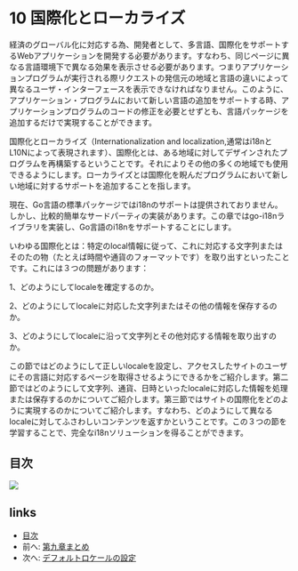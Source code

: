 # 10 国際化とローカライズ

経済のグローバル化に対応する為、開発者として、多言語、国際化をサポートするWebアプリケーションを開発する必要があります。すなわち、同じページに異なる言語環境下で異なる効果を表示させる必要があります。つまりアプリケーションプログラムが実行される際リクエストの発信元の地域と言語の違いによって異なるユーザ・インターフェースを表示できなければなりません。このように、アプリケーション・プログラムにおいて新しい言語の追加をサポートする時、アプリケーションプログラムのコードの修正を必要とせずとも、言語パッケージを追加するだけで実現することができます。

国際化とローカライズ（Internationalization and localization,通常はi18nとL10Nによって表現されます）、国際化とは、ある地域に対してデザインされたプログラムを再構築するということです。それによりその他の多くの地域でも使用できるようにします。ローカライズとは国際化を睨んだプログラムにおいて新しい地域に対するサポートを追加することを指します。

現在、Go言語の標準パッケージではi18nのサポートは提供されておりません。しかし、比較的簡単なサードパーティの実装があります。この章ではgo-i18nライブラリを実装し、Go言語のi18nをサポートすることにします。

いわゆる国際化とは：特定のlocal情報に従って、これに対応する文字列またはそのたの物（たとえば時間や通貨のフォーマットです）を取り出すといったことです。これには３つの問題があります：

1、どのようにしてlocaleを確定するのか。

2、どのようにしてlocaleに対応した文字列またはその他の情報を保存するのか。

3、どのようにしてlocaleに沿って文字列とその他対応する情報を取り出すのか。

この節ではどのようにして正しいlocaleを設定し、アクセスしたサイトのユーザにその言語に対応するページを取得させるようにできるかをご紹介します。第二節ではどのようにして文字列、通貨、日時といったlocaleに対応した情報を処理または保存するのかについてご紹介します。第三節ではサイトの国際化をどのように実現するのかについてご紹介します。すなわち、どのようにして異なるlocaleに対してふさわしいコンテンツを返すかということです。この３つの節を学習することで、完全なi18nソリューションを得ることができます。

## 目次

![](images/navi10.png)

## links

* [目次](preface.md)
* 前へ: [第九章まとめ](09.7.md)
* 次へ: [デフォルトロケールの設定](10.1.md)
